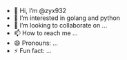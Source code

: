 - 👋 Hi, I’m @zyx932
- 👀 I’m interested in golang and python
- 💞️ I’m looking to collaborate on ...
- 📫 How to reach me ...
- 😄 Pronouns: ...
- ⚡ Fun fact: ...

<!---
zyx932/zyx932 is a ✨ special ✨ repository because its `README.md` (this file) appears on your GitHub profile.
You can click the Preview link to take a look at your changes.
--->
